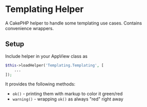 # Templating Helper

A CakePHP helper to handle some templating use cases. Contains convenience wrappers.

## Setup
Include helper in your AppView class as
```php
$this->loadHelper('Templating.Templating', [
    ...
]);
```

It provides the following methods:

- `ok()` - printing them with markup to color it green/red
- `warning()` - wrapping `ok()` as always "red" right away
